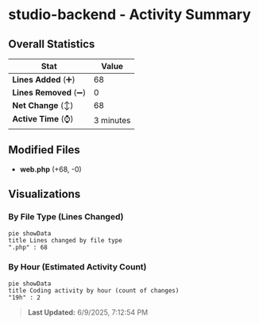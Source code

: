 # studio-backend - Activity Summary 

## Overall Statistics

| Stat                   | Value                                                             |
| ---------------------- | ----------------------------------------------------------------- |
| **Lines Added** (➕)   | 68                                          |
| **Lines Removed** (➖) | 0                                        |
| **Net Change** (↕)    | 68                |
| **Active Time** (⌚)   | 3 minutes |


## Modified Files
- **web.php** (+68, -0)

## Visualizations

### By File Type (Lines Changed)

```mermaid
pie showData
title Lines changed by file type
".php" : 68
```

### By Hour (Estimated Activity Count)

```mermaid
pie showData
title Coding activity by hour (count of changes)
"19h" : 2
```


> **Last Updated:** 6/9/2025, 7:12:54 PM